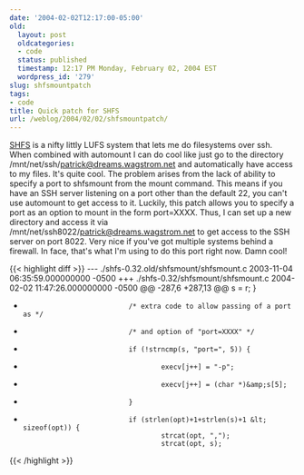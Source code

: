 ```yaml
---
date: '2004-02-02T12:17:00-05:00'
old:
  layout: post
  oldcategories:
  - code
  status: published
  timestamp: 12:17 PM Monday, February 02, 2004 EST
  wordpress_id: '279'
slug: shfsmountpatch
tags:
- code
title: Quick patch for SHFS
url: /weblog/2004/02/02/shfsmountpatch/
---
```


[SHFS](http://shfs.sourceforge.net/) is a nifty littly LUFS system that lets me
do filesystems over ssh.  When combined with automount I can do cool like just
go to the directory /mnt/net/ssh/patrick@dreams.wagstrom.net and automatically
have access to my files.  It's quite cool.  The problem arises from the lack of
ability to specify a port to shfsmount from the mount command.  This means if
you have an SSH server listening on a port other than the default 22, you can't
use automount to get access to it.  Luckily, this patch allows you to specify a
port as an option to mount in the form port=XXXX.  Thus, I can set up a new
directory and access it via /mnt/net/ssh8022/patrick@dreams.wagstrom.net to get
access to the SSH server on port 8022.  Very nice if you've got multiple
systems behind a firewall.  In face, that's what I'm using to do this port
right now.  Damn cool!

{{< highlight diff >}}
--- ./shfs-0.32.old/shfsmount/shfsmount.c       2003-11-04 06:35:59.000000000 -0500
+++ ./shfs-0.32/shfsmount/shfsmount.c   2004-02-02 11:47:26.000000000 -0500
@@ -287,6 +287,13 @@
                                        s = r;
                                }

+                               /* extra code to allow passing of a port as */
+                               /* and option of "port=XXXX" */
+                               if (!strncmp(s, "port=", 5)) {
+                                       execv[j++] = "-p";
+                                       execv[j++] = (char *)&amp;s[5];
+                               }
+
                                if (strlen(opt)+1+strlen(s)+1 &lt; sizeof(opt)) {
                                        strcat(opt, ",");
                                        strcat(opt, s);
{{< /highlight >}}
